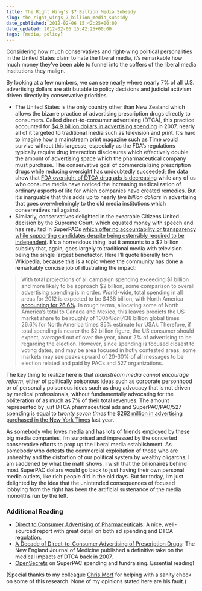 ```yaml
---
title: The Right Wing's $7 Billion Media Subsidy
slug: the_right_wings_7_billion_media_subsidy
date_published: 2012-02-06 15:42:25+00:00
date_updated: 2012-02-06 15:42:25+00:00
tags: [media, policy]
---
```

Considering how much conservatives and right-wing political personalities in the United States claim to hate the liberal media, it’s remarkable how much money they’ve been able to funnel into the coffers of the liberal media institutions they malign.

By looking at a few numbers, we can see nearly where nearly 7% of all U.S. advertising dollars are attributable to policy decisions and judicial activism driven directly by conservative priorities.

- The United States is the only country other than New Zealand which allows the bizarre practice of advertising prescription drugs directly to consumers. Called direct-to-consumer advertising (DTCA), this practice accounted for [$4.9 billion dollars in advertising spending](http://www.ncbi.nlm.nih.gov/pubmed/20469541) in 2007, nearly all of it targeted to traditional media such as television and print. It’s hard to imagine how a mainstream print magazine such as Time would survive without this largesse, especially as the FDA’s regulations typically require drug interaction disclosures which effectively double the amount of advertising space which the pharmaceutical company must purchase. The conservative goal of commercializing prescription drugs while reducing oversight has undoubtedly succeeded; the data show that [FDA oversight of DTCA drug ads is decreasing](http://www.nejm.org/action/showImage?doi=10.1056%2FNEJMsa070502&amp;iid=f01) while any of us who consume media have noticed the increasing medicalization of ordinary aspects of life for which companies have created remedies. But it’s inarguable that this adds up to nearly *five billion dollars* in advertising that goes overwhelmingly to the old media institutions which conservatives rail against.
- Similarly, conservatives delighted in the execrable Citizens United decision by the Supreme Court, which equated money with speech and has resulted in SuperPACs [which offer no accountability or transparency while supporting candidates despite being ostensibly required to be independent](http://maplight.org/citizens-united-two-years-later). It’s a horrendous thing, but it amounts to a $2 billion subsidy that, again, goes largely to traditional media with television being the single largest benefactor. Here I’ll quote liberally from Wikipedia, because this is a topic where the community has done a remarkably concise job of illustrating the impact:

> With total projections of all campaign spending exceeding $1 billion and more likely to be approach $2 billion, some comparison to overall advertising spending is in order. World-wide, total spending in all areas for 2012 is expected to be $438 billion, with North America [accounting for 26.6%](http://www.neoadvertising.com/ch/wp-content/uploads/2011/06/2011-MAGNAGLOBAL-Advertising-Forecast-Abbreviated.pdf). In rough terms, allocating some of North America’s total to Canada and Mexico, this leaves predicts the US market share to be roughly of $100 billion ($438 billion global times 26.6% for North America times 85% estimate for USA). Therefore, if total spending is nearer the $2 billion figure, the US consumer should expect, averaged out of over the year, about 2% of advertising to be regarding the election. However, since spending is focused closest to voting dates, and may be area focused in hotly contested areas, some markets may see peaks upward of 20-30% of all messages to be election related and paid by PACs and 527 organizations.

The key thing to realize here is that *mainstream media cannot encourage reform*, either of politically poisonous ideas such as corporate personhood or of personally poisonous ideas such as drug advocacy that is not driven by medical professionals, without fundamentally advocating for the obliteration of as much as 7% of their total revenues. The amount represented by just DTCA pharmaceutical ads and SuperPAC/PAC/527 spending is equal to *twenty seven times* the [$262 million in advertising purchased in the New York Times](http://www.nytimes.com/2011/10/21/business/media/the-new-york-times-company-reports-a-profit.html?_r=1) last year.

As somebody who loves media and has lots of friends employed by these big media companies, I’m surprised and impressed by the concerted conservative efforts to prop up the liberal media establishment. As somebody who detests the commercial exploitation of those who are unhealthy and the distortion of our political system by wealthy oligarchs, I am saddened by what the math shows. I wish that the billionaires behind most SuperPAC dollars would go back to just having their own personal media outlets, like rich people did in the old days. But for today, I’m just delighted by the idea that the unintended consequences of focused lobbying from the right has been the artificial sustenance of the media monoliths run by the left.

### Additional Reading

- [Direct to Consumer Advertising of Pharmaceuticals](http://www.csa.com/discoveryguides/direct/review.php): A nice, well-sourced report with great detail on both ad spending and DTCA regulation.
- [A Decade of Direct-to-Consumer Advertising of Prescription Drugs](http://www.nejm.org/doi/full/10.1056/NEJMsa070502#t=abstract): The New England Journal of Medicine published a definitive take on the medical impacts of DTCA back in 2007.
- [OpenSecrets](http://www.opensecrets.org/pacs/superpacs.php?cycle=2012) on SuperPAC spending and fundraising. Essential reading!

(Special thanks to my colleague [Chris Morf](http://chrismorf.com/) for helping with a sanity check on some of this research. None of my opinions stated here are his fault.)
